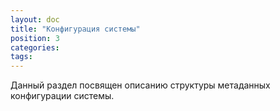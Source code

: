 ```yaml
---
layout: doc
title: "Конфигурация системы"
position: 3
categories: 
tags: 
---
```


Данный раздел посвящен описанию структуры метаданных конфигурации системы.

 



 

 

